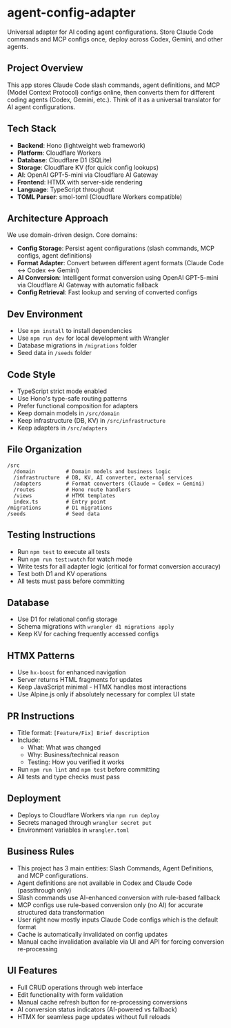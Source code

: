 # agent-config-adapter

Universal adapter for AI coding agent configurations. Store Claude Code commands and MCP configs once, deploy across Codex, Gemini, and other agents.

## Project Overview

This app stores Claude Code slash commands, agent definitions, and MCP (Model Context Protocol) configs online, then converts them for different coding agents (Codex, Gemini, etc.). Think of it as a universal translator for AI agent configurations.

## Tech Stack

- **Backend**: Hono (lightweight web framework)
- **Platform**: Cloudflare Workers
- **Database**: Cloudflare D1 (SQLite)
- **Storage**: Cloudflare KV (for quick config lookups)
- **AI**: OpenAI GPT-5-mini via Cloudflare AI Gateway
- **Frontend**: HTMX with server-side rendering
- **Language**: TypeScript throughout
- **TOML Parser**: smol-toml (Cloudflare Workers compatible)

## Architecture Approach

We use domain-driven design. Core domains:
- **Config Storage**: Persist agent configurations (slash commands, MCP configs, agent definitions)
- **Format Adapter**: Convert between different agent formats (Claude Code ↔ Codex ↔ Gemini)
- **AI Conversion**: Intelligent format conversion using OpenAI GPT-5-mini via Cloudflare AI Gateway with automatic fallback
- **Config Retrieval**: Fast lookup and serving of converted configs

## Dev Environment

- Use `npm install` to install dependencies
- Use `npm run dev` for local development with Wrangler
- Database migrations in `/migrations` folder
- Seed data in `/seeds` folder

## Code Style

- TypeScript strict mode enabled
- Use Hono's type-safe routing patterns
- Prefer functional composition for adapters
- Keep domain models in `/src/domain`
- Keep infrastructure (DB, KV) in `/src/infrastructure`
- Keep adapters in `/src/adapters`

## File Organization

```
/src
  /domain          # Domain models and business logic
  /infrastructure  # DB, KV, AI converter, external services
  /adapters        # Format converters (Claude ↔ Codex ↔ Gemini)
  /routes          # Hono route handlers
  /views           # HTMX templates
  index.ts         # Entry point
/migrations        # D1 migrations
/seeds             # Seed data
```

## Testing Instructions

- Run `npm test` to execute all tests
- Run `npm run test:watch` for watch mode
- Write tests for all adapter logic (critical for format conversion accuracy)
- Test both D1 and KV operations
- All tests must pass before committing

## Database

- Use D1 for relational config storage
- Schema migrations with `wrangler d1 migrations apply`
- Keep KV for caching frequently accessed configs

## HTMX Patterns

- Use `hx-boost` for enhanced navigation
- Server returns HTML fragments for updates
- Keep JavaScript minimal - HTMX handles most interactions
- Use Alpine.js only if absolutely necessary for complex UI state

## PR Instructions

- Title format: `[Feature/Fix] Brief description`
- Include:
  - What: What was changed
  - Why: Business/technical reason
  - Testing: How you verified it works
- Run `npm run lint` and `npm test` before committing
- All tests and type checks must pass

## Deployment

- Deploys to Cloudflare Workers via `npm run deploy`
- Secrets managed through `wrangler secret put`
- Environment variables in `wrangler.toml`

## Business Rules
- This project has 3 main entities: Slash Commands, Agent Definitions, and MCP configurations.
- Agent definitions are not available in Codex and Claude Code (passthrough only)
- Slash commands use AI-enhanced conversion with rule-based fallback
- MCP configs use rule-based conversion only (no AI) for accurate structured data transformation
- User right now mostly inputs Claude Code configs which is the default format
- Cache is automatically invalidated on config updates
- Manual cache invalidation available via UI and API for forcing conversion re-processing

## UI Features
- Full CRUD operations through web interface
- Edit functionality with form validation
- Manual cache refresh button for re-processing conversions
- AI conversion status indicators (AI-powered vs fallback)
- HTMX for seamless page updates without full reloads

